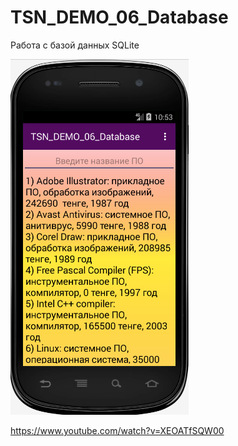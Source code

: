 # TSN_DEMO_06_Database
Работа с базой данных SQLite

![Screenshot](sql.png)

https://www.youtube.com/watch?v=XEOATfSQW00
